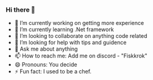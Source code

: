### Hi there 👋


- 🔭 I’m currently working on getting more experience
- 🌱 I’m currently learning .Net framework
- 👯 I’m looking to collaborate on anything code related
- 🤔 I’m looking for help with tips and guidence
- 💬 Ask me about anything
- 📫 How to reach me: Add me on discord - "Fiskkrok"
- 😄 Pronouns: You decide
- ⚡ Fun fact: I used to be a chef. 

